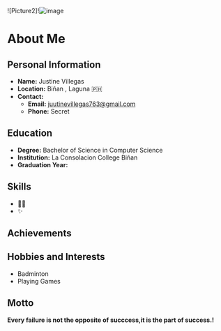 ![Picture2]!![image](https://github.com/user-attachments/assets/aaa51bdb-b7f9-47f3-8651-eda200ff0276)



# About Me

## Personal Information
- **Name:** Justine Villegas
- **Location:** Biñan , Laguna 🇵🇭
- **Contact:** 
  - **Email:** juutinevillegas763@gmail.com 
  - **Phone:** Secret

## Education
- **Degree:** Bachelor of Science in Computer Science
- **Institution:** La Consolacion College Biñan 
- **Graduation Year:** 


## Skills
- 🤷‍♀️
- ✨


## Achievements



## Hobbies and Interests
- Badminton
- Playing Games
  

## Motto
**Every failure is not the opposite of succcess,it is the part of success.!**
